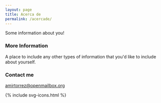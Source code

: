 ```yaml
---
layout: page
title: Acerca de
permalink: /acercade/
---
```


Some information about you!

### More Information
A place to include any other types of information that you'd like to include about yourself.

### Contact me
[amirtorrez@openmailbox.org](mailto:amirtorrez@openmailbox.org)


<div class="container">
        <footer class="footer">
          {% include svg-icons.html %}
        </footer>
    </div>
